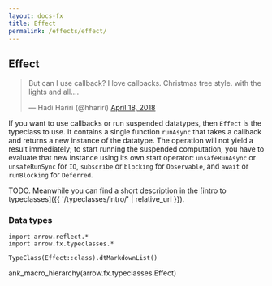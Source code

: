 ```yaml
---
layout: docs-fx
title: Effect
permalink: /effects/effect/
---
```


## Effect




<blockquote class="twitter-tweet" data-lang="en"><p lang="en" dir="ltr">But can I use callback? I love callbacks. Christmas tree style. with the lights and all....</p>&mdash; Hadi Hariri (@hhariri) <a href="https://twitter.com/hhariri/status/986652337543491586?ref_src=twsrc%5Etfw">April 18, 2018</a></blockquote>
<script async src="https://platform.twitter.com/widgets.js" charset="utf-8"></script>

If you want to use callbacks or run suspended datatypes, then `Effect` is the typeclass to use. It contains a single function `runAsync` that takes a callback and returns a new instance of the datatype. The operation will not yield a result immediately; to start running the suspended computation, you have to evaluate that new instance using its own start operator: `unsafeRunAsync` or `unsafeRunSync` for `IO`, `subscribe` or `blocking` for `Observable`, and `await` or `runBlocking` for `Deferred`.

TODO. Meanwhile you can find a short description in the [intro to typeclasses]({{ '/typeclasses/intro/' | relative_url }}).

### Data types

```kotlin:ank:replace
import arrow.reflect.*
import arrow.fx.typeclasses.*

TypeClass(Effect::class).dtMarkdownList()
```

ank_macro_hierarchy(arrow.fx.typeclasses.Effect)
